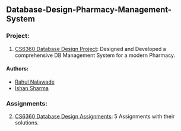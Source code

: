 ## Database-Design-Pharmacy-Management-System
### Project:
1. [CS6360 Database Design Project](https://github.com/rahul1947/Database-Design-Pahrmacy-Management-System/blob/master/CS6360.002-Team23-PharmacyManagementSystem.pdf): Designed and Developed a comprehensive DB Management System for a modern Pharmacy.

#### Authors:
* [Rahul Nalawade](https://github.com/rahul1947)
* [Ishan Sharma](https://github.com/ishansharma)

### Assignments: 
2. [CS6360 Database Design Assignments](https://github.com/rahul1947/Database-Design-Pahrmacy-Management-System/tree/master/Assignments): 5 Assignments with their solutions.
